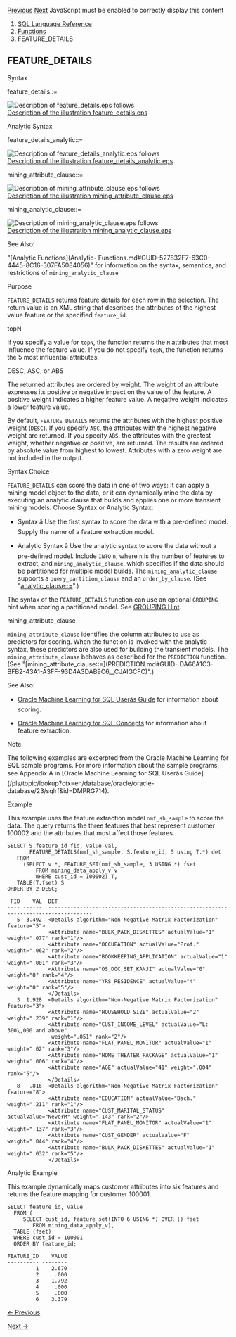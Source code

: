 [Previous](FEATURE_COMPARE.md) [Next](FEATURE_ID.md) JavaScript must be
enabled to correctly display this content

  1. [SQL Language Reference ](index.md)
  2. [Functions](Functions.md)
  3. FEATURE_DETAILS 

## FEATURE_DETAILS

Syntax

feature_details::=

![Description of feature_details.eps
follows](https://docs.oracle.com/en/database/oracle/oracle-database/23/sqlrf/img/feature_details.gif)  
[Description of the illustration
feature_details.eps](img_text/feature_details.md)

Analytic Syntax

feature_details_analytic::=

![Description of feature_details_analytic.eps
follows](https://docs.oracle.com/en/database/oracle/oracle-database/23/sqlrf/img/feature_details_analytic.gif)  
[Description of the illustration
feature_details_analytic.eps](img_text/feature_details_analytic.md)

mining_attribute_clause::=

![Description of mining_attribute_clause.eps
follows](https://docs.oracle.com/en/database/oracle/oracle-database/23/sqlrf/img/mining_attribute_clause.gif)  
[Description of the illustration
mining_attribute_clause.eps](img_text/mining_attribute_clause.md)

mining_analytic_clause::=

![Description of mining_analytic_clause.eps
follows](https://docs.oracle.com/en/database/oracle/oracle-database/23/sqlrf/img/mining_analytic_clause.gif)  
[Description of the illustration
mining_analytic_clause.eps](img_text/mining_analytic_clause.md)

See Also:

"[Analytic Functions](Analytic-
Functions.md#GUID-527832F7-63C0-4445-8C16-307FA5084056)" for information on
the syntax, semantics, and restrictions of `mining_analytic_clause`

Purpose

`FEATURE_DETAILS` returns feature details for each row in the selection. The
return value is an XML string that describes the attributes of the highest
value feature or the specified `feature_id`.

topN

If you specify a value for `topN`, the function returns the `N` attributes
that most influence the feature value. If you do not specify `topN`, the
function returns the 5 most influential attributes.

DESC, ASC, or ABS

The returned attributes are ordered by weight. The weight of an attribute
expresses its positive or negative impact on the value of the feature. A
positive weight indicates a higher feature value. A negative weight indicates
a lower feature value.

By default, `FEATURE_DETAILS` returns the attributes with the highest positive
weight (`DESC`). If you specify `ASC`, the attributes with the highest
negative weight are returned. If you specify `ABS`, the attributes with the
greatest weight, whether negative or positive, are returned. The results are
ordered by absolute value from highest to lowest. Attributes with a zero
weight are not included in the output.

Syntax Choice

`FEATURE_DETAILS` can score the data in one of two ways: It can apply a mining
model object to the data, or it can dynamically mine the data by executing an
analytic clause that builds and applies one or more transient mining models.
Choose Syntax or Analytic Syntax:

  * Syntax â Use the first syntax to score the data with a pre-defined model. Supply the name of a feature extraction model. 

  * Analytic Syntax â Use the analytic syntax to score the data without a pre-defined model. Include `INTO` `n`, where `n` is the number of features to extract, and `mining_analytic_clause`, which specifies if the data should be partitioned for multiple model builds. The `mining_analytic_clause` supports a `query_partition_clause` and an `order_by_clause`. (See "[analytic_clause::=](Analytic-Functions.md#GUID-527832F7-63C0-4445-8C16-307FA5084056__CJAFAAIA)".) 

The syntax of the `FEATURE_DETAILS` function can use an optional `GROUPING`
hint when scoring a partitioned model. See [GROUPING
Hint](Comments.md#GUID-9693C230-2616-4123-A1ED-3C41E9566F7A).

mining_attribute_clause

`mining_attribute_clause` identifies the column attributes to use as
predictors for scoring. When the function is invoked with the analytic syntax,
these predictors are also used for building the transient models. The
`mining_attribute_clause` behaves as described for the `PREDICTION` function.
(See "[mining_attribute_clause::=](PREDICTION.md#GUID-
DA66A1C3-BFB2-43A1-A3FF-93D4A3DAB9C6__CJAIGCFC)".)

See Also:

  * [Oracle Machine Learning for SQL Userâs Guide](/pls/topic/lookup?ctx=en/database/oracle/oracle-database/23/sqlrf&id=DMPRG004) for information about scoring. 

  * [Oracle Machine Learning for SQL Concepts](/pls/topic/lookup?ctx=en/database/oracle/oracle-database/23/sqlrf&id=DMCON010) for information about feature extraction. 

Note:

The following examples are excerpted from the Oracle Machine Learning for SQL
sample programs. For more information about the sample programs, see Appendix
A in [Oracle Machine Learning for SQL Userâs
Guide](/pls/topic/lookup?ctx=en/database/oracle/oracle-
database/23/sqlrf&id=DMPRG714).

Example

This example uses the feature extraction model `nmf_sh_sample` to score the
data. The query returns the three features that best represent customer 100002
and the attributes that most affect those features.

    
    
    SELECT S.feature_id fid, value val,
           FEATURE_DETAILS(nmf_sh_sample, S.feature_id, 5 using T.*) det
       FROM
         (SELECT v.*, FEATURE_SET(nmf_sh_sample, 3 USING *) fset
             FROM mining_data_apply_v v
             WHERE cust_id = 100002) T,
       TABLE(T.fset) S
    ORDER BY 2 DESC;
     
     FID    VAL  DET
    ---- ------  ------------------------------------------------------------------------------------
       5  3.492  <Details algorithm="Non-Negative Matrix Factorization" feature="5">
                 <Attribute name="BULK_PACK_DISKETTES" actualValue="1" weight=".077" rank="1"/>
                 <Attribute name="OCCUPATION" actualValue="Prof." weight=".062" rank="2"/>
                 <Attribute name="BOOKKEEPING_APPLICATION" actualValue="1" weight=".001" rank="3"/>
                 <Attribute name="OS_DOC_SET_KANJI" actualValue="0" weight="0" rank="4"/>
                 <Attribute name="YRS_RESIDENCE" actualValue="4" weight="0" rank="5"/>
                 </Details>
       3  1.928  <Details algorithm="Non-Negative Matrix Factorization" feature="3">
                 <Attribute name="HOUSEHOLD_SIZE" actualValue="2" weight=".239" rank="1"/>
                 <Attribute name="CUST_INCOME_LEVEL" actualValue="L: 300\,000 and above" 
                  weight=".051" rank="2"/>
                 <Attribute name="FLAT_PANEL_MONITOR" actualValue="1" weight=".02" rank="3"/>
                 <Attribute name="HOME_THEATER_PACKAGE" actualValue="1" weight=".006" rank="4"/>
                 <Attribute name="AGE" actualValue="41" weight=".004" rank="5"/>
                 </Details>
       8   .816  <Details algorithm="Non-Negative Matrix Factorization" feature="8">
                 <Attribute name="EDUCATION" actualValue="Bach." weight=".211" rank="1"/>
                 <Attribute name="CUST_MARITAL_STATUS" actualValue="NeverM" weight=".143" rank="2"/>
                 <Attribute name="FLAT_PANEL_MONITOR" actualValue="1" weight=".137" rank="3"/>
                 <Attribute name="CUST_GENDER" actualValue="F" weight=".044" rank="4"/>
                 <Attribute name="BULK_PACK_DISKETTES" actualValue="1" weight=".032" rank="5"/>
                 </Details>

Analytic Example

This example dynamically maps customer attributes into six features and
returns the feature mapping for customer 100001.

    
    
    SELECT feature_id, value
      FROM (
         SELECT cust_id, feature_set(INTO 6 USING *) OVER () fset
            FROM mining_data_apply_v),
      TABLE (fset)
      WHERE cust_id = 100001
      ORDER BY feature_id;
     
    FEATURE_ID    VALUE
    ---------- --------
             1    2.670
             2     .000
             3    1.792
             4     .000
             5     .000
             6    3.379


[← Previous](FEATURE_COMPARE.md)

[Next →](FEATURE_ID.md)
